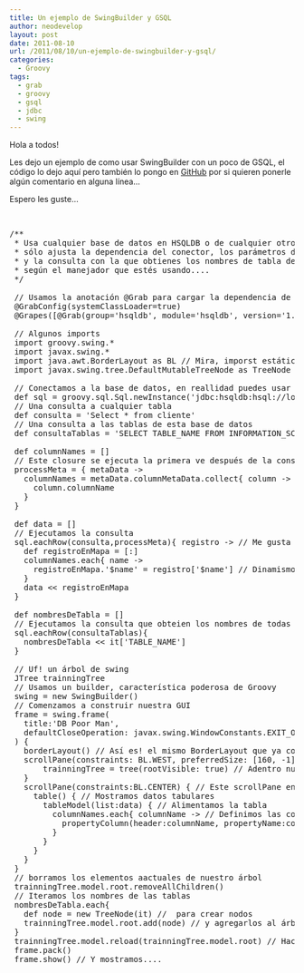 ```yaml
---
title: Un ejemplo de SwingBuilder y GSQL
author: neodevelop
layout: post
date: 2011-08-10
url: /2011/08/10/un-ejemplo-de-swingbuilder-y-gsql/
categories:
  - Groovy
tags:
  - grab
  - groovy
  - gsql
  - jdbc
  - swing
---
```

Hola a todos!

Les dejo un ejemplo de como usar SwingBuilder con un poco de GSQL, el c&oacute;digo lo dejo aqu&iacute; pero tambi&eacute;n lo pongo en [GitHub][1] por si quieren ponerle alg&uacute;n comentario en alguna l&iacute;nea&#8230;

Espero les guste&#8230;

&nbsp;

<pre class='brush: groovy; ruler: true;'>/**
 * Usa cualquier base de datos en HSQLDB o de cualquier otro tipo,
 * sólo ajusta la dependencia del conector, los parámetros de conexión
 * y la consulta con la que obtienes los nombres de tabla de una base de datos
 * según el manejador que estés usando....
 */
 
 // Usamos la anotación @Grab para cargar la dependencia de HSQLDB
 @GrabConfig(systemClassLoader=true)
 @Grapes([@Grab(group='hsqldb', module='hsqldb', version='1.8.0.10')])
 
 // Algunos imports
 import groovy.swing.*
 import javax.swing.*
 import java.awt.BorderLayout as BL // Mira, imporst estáticos
 import javax.swing.tree.DefaultMutableTreeNode as TreeNode
 
 // Conectamos a la base de datos, en reallidad puedes usar la que tu quieras
 def sql = groovy.sql.Sql.newInstance('jdbc:hsqldb:hsql://localhost/dbAsembly','sa','sa','org.hsqldb.jdbcDriver')
 // Una consulta a cualquier tabla
 def consulta = 'Select * from cliente'
 // Una consulta a las tablas de esta base de datos
 def consultaTablas = 'SELECT TABLE_NAME FROM INFORMATION_SCHEMA.SYSTEM_TABLES WHERE TABLE_SCHEM='PUBLIC''
 
 def columnNames = []
 // Este closure se ejecuta la primera ve después de la consulta
 processMeta = { metaData -&gt;
   columnNames = metaData.columnMetaData.collect{ column -&gt;
     column.columnName
   }
 }
 
 def data = []
 // Ejecutamos la consulta
 sql.eachRow(consulta,processMeta){ registro -&gt; // Me gusta que tan simple es ejecutar cualquier consulta e iterarla
   def registroEnMapa = [:]
   columnNames.each{ name -&gt;
     registroEnMapa.'$name' = registro['$name'] // Dinamismo en mapas
   }
   data &lt;&lt; registroEnMapa
 }
 
 def nombresDeTabla = []
 // Ejecutamos la consulta que obteien los nombres de todas la tablas de la BD
 sql.eachRow(consultaTablas){ 
   nombresDeTabla &lt;&lt; it['TABLE_NAME']
 }
 
 // Uf! un árbol de swing
 JTree trainningTree
 // Usamos un builder, característica poderosa de Groovy
 swing = new SwingBuilder()
 // Comenzamos a construir nuestra GUI
 frame = swing.frame(
   title:'DB Poor Man',
   defaultCloseOperation: javax.swing.WindowConstants.EXIT_ON_CLOSE
 ) {
   borderLayout() // Así es! el mismo BorderLayout que ya conoces...
   scrollPane(constraints: BL.WEST, preferredSize: [160, -1]) { // scrollPane? claro JScrollPane!
       trainningTree = tree(rootVisible: true) // Adentro nuestro árbol
   }
   scrollPane(constraints:BL.CENTER) { // Este scrollPane en el centro
     table() { // Mostramos datos tabulares
       tableModel(list:data) { // Alimentamos la tabla
         columnNames.each{ columnName -&gt; // Definimos las columnas que aparecerán
           propertyColumn(header:columnName, propertyName:columnName) // Goodness!!!
         }
       } 
     }
   } 
 }
 // borramos los elementos aactuales de nuestro árbol
 trainningTree.model.root.removeAllChildren()
 // Iteramos los nombres de las tablas
 nombresDeTabla.each{
   def node = new TreeNode(it) //  para crear nodos
   trainningTree.model.root.add(node) // y agregarlos al árbol
 }
 trainningTree.model.reload(trainningTree.model.root) // Hacemos un refresh
 frame.pack() 
 frame.show() // Y mostramos....
 </pre>

 [1]: https://github.com/neodevelop/Groovy-examples/blob/master/SwingBuilderAndGSQL.groovy